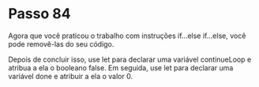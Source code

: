 # Passo 84

Agora que você praticou o trabalho com instruções if...else if...else, você pode removê-las do seu código.

Depois de concluir isso, use let para declarar uma variável continueLoop e atribua a ela o booleano false. Em seguida, use let para declarar uma variável done e atribuir a ela o valor 0.